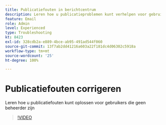 ```yaml
---
title: Publicatiefouten in berichtcentrum
description: Leren hoe u publicatieproblemen kunt verhelpen voor gebruikers die geen beheerder zijn
feature: Email
role: Admin
level: Experienced
type: Troubleshooting
kt: 8423
exl-id: 328cdb2a-e889-4bce-ab95-491ad544f060
source-git-commit: 13f7ab2dd41216a603a22f181dc4d06302c5918a
workflow-type: tm+mt
source-wordcount: '25'
ht-degree: 100%

---
```


# Publicatiefouten corrigeren

Leren hoe u publicatiefouten kunt oplossen voor gebruikers die geen beheerder zijn

>[!VIDEO](https://video.tv.adobe.com/v/335979?quality=12&learn=on)
